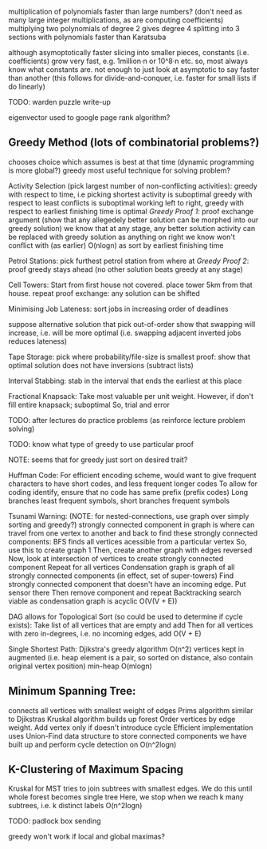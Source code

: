 <!-- SPDX-License-Identifier: zlib-acknowledgement -->
multiplication of polynomials faster than large numbers? (don't need as many large integer multiplications, as are computing coefficients)
multiplying two polynomials of degree 2 gives degree 4
splitting into 3 sections with polynomials faster than Karatsuba

although asymoptotically faster slicing into smaller pieces, constants (i.e. coefficients) grow very fast, e.g. 1million·n or 10^8·n etc.
so, most always know what constants are. 
not enough to just look at asymptotic to say faster than another
(this follows for divide-and-conquer, i.e. faster for small lists if do linearly)

TODO: warden puzzle write-up

eigenvector used to google page rank algorithm?

## Greedy Method (lots of combinatorial problems?)
chooses choice which assumes is best at that time (dynamic programming is more global?)
greedy most useful technique for solving problem? 

Activity Selection (pick largest number of non-conflicting activities):
greedy with respect to time, i.e picking shortest activity is suboptimal
greedy with respect to least conflicts is suboptimal
working left to right, greedy with respect to earliest finishing time is optimal
*Greedy Proof 1*: proof exchange argument (show that any allegedely better solution can be morphed into our greedy solution)
we know that at any stage, any better solution activity can be replaced with greedy solution
as anything on right we know won't conflict with (as earlier)
O(nlogn) as sort by earliest finishing time

Petrol Stations:
pick furthest petrol station from where at
*Greedy Proof 2*: proof greedy stays ahead (no other solution beats greedy at any stage)

Cell Towers:
Start from first house not covered. place tower 5km from that house. repeat
proof exchange: any solution can be shifted

Minimising Job Lateness:
sort jobs in increasing order of deadlines

suppose alternative solution that pick out-of-order
show that swapping will increase, i.e. will be more optimal
(i.e. swapping adjacent inverted jobs reduces lateness)

Tape Storage:
pick where probability/file-size is smallest
proof: show that optimal solution does not have inversions (subtract lists)

Interval Stabbing:
stab in the interval that ends the earliest at this place

Fractional Knapsack:
Take most valuable per unit weight. However, if don't fill entire knapsack; suboptimal
So, trial and error

TODO: after lectures do practice problems (as reinforce lecture problem solving)

TODO: know what type of greedy to use particular proof

NOTE: seems that for greedy just sort on desired trait?

Huffman Code:
For efficient encoding scheme, would want to give frequent characters to have short codes,
and less frequent longer codes
To allow for coding identify, ensure that no code has same prefix (prefix codes)
Long branches least frequent symbols, short branches frequent symbols

Tsunami Warning:
(NOTE: for nested-connections, use graph over simply sorting and greedy?)
strongly connected component in graph is where can travel from one vertex to another and back 
to find these strongly connected components:
BFS finds all vertices acessible from a particular vertex
So, use this to create graph 1
Then, create another graph with edges reversed
Now, look at intersection of vertices to create strongly connected component
Repeat for all vertices
Condensation graph is graph of all strongly connected components (in effect, set of super-towers)
Find strongly connected component that doesn't have an incoming edge. Put sensor there
Then remove component and repeat
Backtracking search viable as condensation graph is acyclic
O(V(V + E))

DAG allows for Topological Sort (so could be used to determine if cycle exists):
Take list of all vertices that are empty and add
Then for all vertices with zero in-degrees, i.e. no incoming edges, add 
O(V + E)

Single Shortest Path:
Djikstra's greedy algorithm
O(n^2)
vertices kept in augmented (i.e. heap element is a pair, so sorted on distance, also contain original vertex position) min-heap
O(mlogn)

## Minimum Spanning Tree:
connects all vertices with smallest weight of edges
Prims algorithm similar to Djikstras
Kruskal algorithm builds up forest 
Order vertices by edge weight. Add vertex only if doesn't introduce cycle
Efficient implementation uses Union-Find data structure to store connected components we have built up and perform cycle detection on
O(n^2logn)

## K-Clustering of Maximum Spacing
Kruskal for MST tries to join subtrees with smallest edges. 
We do this until whole forest becomes single tree
Here, we stop when we reach k many subtrees, i.e. k distinct labels
O(n^2logn)

TODO: padlock box sending


greedy won't work if local and global maximas?
